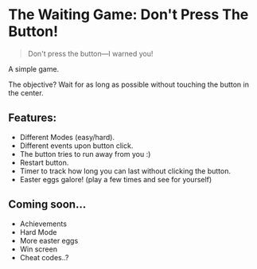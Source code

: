 # The Waiting Game: Don't Press The Button! 

> Don't press the button—I warned you!

A simple game.

The objective? Wait for as long as possible without touching the button in the center.

## Features:
- Different Modes (easy/hard).
- Different events upon button click.
- The button tries to run away from you :)
- Restart button.
- Timer to track how long you can last without clicking the button.
- Easter eggs galore! (play a few times and see for yourself)

## Coming soon...
- Achievements
- Hard Mode
- More easter eggs
- Win screen
- Cheat codes..?
